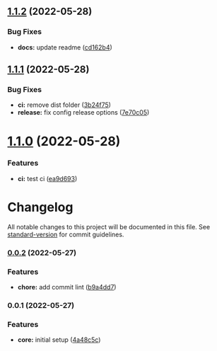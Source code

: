## [1.1.2](https://github.com/alejandro-benjumea-superworld/ui-core/compare/v1.1.1...v1.1.2) (2022-05-28)


### Bug Fixes

* **docs:** update readme ([cd162b4](https://github.com/alejandro-benjumea-superworld/ui-core/commit/cd162b4e60e7a57973b446fbc76b6622333583c9))

## [1.1.1](https://github.com/alejandro-benjumea-superworld/ui-core/compare/v1.1.0...v1.1.1) (2022-05-28)


### Bug Fixes

* **ci:** remove dist folder ([3b24f75](https://github.com/alejandro-benjumea-superworld/ui-core/commit/3b24f75272b227b82be29e3eb0fcde08e679e26b))
* **release:** fix config release options ([7e70c05](https://github.com/alejandro-benjumea-superworld/ui-core/commit/7e70c0563f02c97431dce876f96571e5bab46d65))

# [1.1.0](https://github.com/alejandro-benjumea-superworld/ui-core/compare/v1.0.5...v1.1.0) (2022-05-28)


### Features

* **ci:** test ci ([ea9d693](https://github.com/alejandro-benjumea-superworld/ui-core/commit/ea9d6933b119387cbd01b52d3d2c929f4d724d04))

# Changelog

All notable changes to this project will be documented in this file. See [standard-version](https://github.com/conventional-changelog/standard-version) for commit guidelines.

### [0.0.2](https://github.com/superworlddev/ui-core/compare/v0.0.1...v0.0.2) (2022-05-27)


### Features

* **chore:** add commit lint ([b9a4dd7](https://github.com/superworlddev/ui-core/commit/b9a4dd7362be694a3d758efb3fbf998e104dcf97))

### 0.0.1 (2022-05-27)


### Features

* **core:** initial setup ([4a48c5c](https://github.com/superworlddev/ui-core/commit/4a48c5ce676d10bf9098e1090fa5c5a903b9140a))
